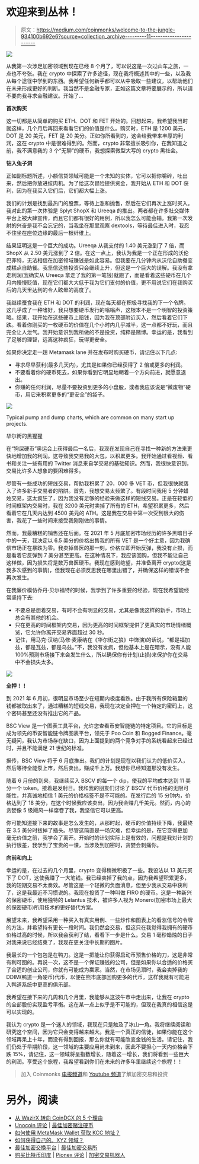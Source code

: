 # 欢迎来到丛林！

> 原文：<https://medium.com/coinmonks/welcome-to-the-jungle-934100b692e6?source=collection_archive---------11----------------------->

![](img/d2444a11d63ec665b77c030f5ee457ca.png)

从我第一次涉足加密领域到现在已经 8 个月了，可以说这是一次过山车之旅，一点也不夸张。我在 crypto 中探索了许多途径，现在我将概述其中的一些，以及我从每个途径中学到的东西。我希望任何新手都可以从中吸取一些建议，以帮助他们在未来形成更好的判断。我当然不是金融专家，正如这篇文章将要展示的，所以请不要向我寻求金融建议。开始了…

**首次购买**

这一切都是从简单的购买 ETH、DOT 和 FET 开始的。回想起来，我希望我当时就这样，几个月后再回来看看它们的价值是什么。购买时，ETH 是 1200 美元，DOT 是 20 美元，FET 是 20 美分。正如你所看到的，这会给我带来丰厚的利润，这在 crypto 中是很难得到的。然而，crypto 非常擅长吸引你，在我知道之前，我不满意我的 3 个“无聊”的硬币，我想探索微型大写的 crypto 黑社会。

**钻入兔子洞**

正如副标题所述，小额信贷领域可能是一个未知的实体，它可以把你嚼碎，吐出来，然后把你放进绞肉机。为了给这次冒险提供资金，我开始从 ETH 和 DOT 获利，因为在我买入它们后，它们都大幅上涨。

我们的计划是找到最热门的股票，等待上涨和抛售，然后在它们再次上涨时买入。我对此的第一次体验是 Splyt ShopX 和 Ureeqa 的推出。两者都在许多社交媒体平台上被大肆宣传，而且它们都有很好的用例，所以我怎么可能会输。我第一次发射的兴奋是我不会忘记的，当我坐在那里观察 dextools，等待最佳进入时，我忍不住坐在座位边缘的最后一根纤维上。

结果证明这是一个巨大的成功。Ureeqa 从我支付的 1.40 美元涨到了 7 倍，而 ShopX 从 2.50 美元涨到了 2 倍。在这一点上，我认为我是一个正在形成的沃伦巴菲特，无法相信在加密领域赚钱是如此容易。但我要在几分钟内从沃伦自助餐变成糕点自助餐。我坚信这些投资只会继续上升，但这是一个巨大的误解。我没有拿走利润(我确实从 Ureeqa 拿走了我的第一笔钱)就跑了，而是看着这些硬币在几个月内慢慢贬值，现在它们都大大低于我为它们支付的价值，更不用说它们在我购买后的几天里达到的令人眩晕的高度了。

我继续蚕食我在 ETH 和 DOT 的利润，现在每天都在积极寻找我的下一个令牌。这几乎成了一种嗜好，我只想要硬币发行的嗡嗡声，这根本不是一个明智的投资策略。结果，我开始在这些硬币上赔钱，因为我在顶部附近买入，然后看着它们下跌。看着你刚买的一枚硬币的价值在几个小时内几乎减半，这一点都不好玩，而且完全让人泄气。我开始意识到我所做的不是投资，纯粹是赌博。幸运的是，我看到了足够的理智，远离这种疯狂，玩得更安全。

如果你决定走一趟 Metamask lane 并在发布时购买硬币，请记住以下几点:

*   寻求尽早获利(最多几天内)，尤其是如果你已经获得了 2 倍或更多的利润。
*   不要看着你的硬币死去，如果你看到它明显地朝着一个方向前进，就愿意退出。
*   你赚的任何利润，尽量不要投资到更多的小盘股，或者我应该说是“微废物”硬币，用它来积累更多的“更安全”的袋子。

![](img/dd66a07101eaf6c362b0b9b08395b9ae.png)

Typical pump and dump charts, which are common on many start up projects.

华尔街的黑猩猩

在“狗屎硬币”奥运会上获得最后一名后，我现在发现自己在寻找一种新的方法来更快地增加我的利润。这导致我交易我的大包，以积累更多。我开始通过看视频、看书和关注一些有用的 Twitter 消息来自学交易的基础知识。然而，我很快意识到，交易比许多人想象的要困难得多。

尽管有一些成功的短线交易，帮助我积累了 20，000 多 VET 币，但我很快就落入了许多新手交易者的陷阱。首先，我想交易太频繁了。有段时间我用 5 分钟蜡烛交易，这太疯狂了，因为我没有足够的经验来做这样的短线交易。正是在较低的时间框架内交易时，我在 3200 美元时卖掉了所有的 ETH，希望积累更多，然后看着它在几天内达到 4500 美元的 ATH。这是我在交易中第一次受到很大的伤害，我花了一些时间来接受我刚刚做的事情。

然而，我最糟糕的销售还在后面。在 2021 年 5 月底加密市场经历的许多黑暗日子中的一天，我决定以 6.5 美分的价格出售我的所有 VET 是一个好主意，因为我确信市场正在暴跌为零。我卖掉兽医的那一刻，价格立即开始反弹，我没有止损，而是看着它反弹到 7 美分甚至更高。在这种情况下，我应该回购，但我不能让自己这样做，因为损失将是数万兽医硬币。我现在感到绝望，并准备离开 crypto(这是我多次感到的事情)，但我现在必须反思我在哪里出错了，并确保这样的错误不会再次发生。

在我廉价模仿乔丹·贝尔福特的时候，我学到了许多重要的经验，现在我希望能经常坚持下去:

*   不要总是想着交易，有时不会有明显的交易，尤其是像我这样的新手，市场上总会有其他的机会。
*   只在更高的时间框架内交易，因为更高的时间框架提供了更真实的市场情绪概览，它允许你离开交易界面超过 30 秒。
*   记住，用马克·汉纳(马修·麦康纳在《华尔街之狼》中饰演)的话说，“都是福加兹，都是瓦兹，都是乌兹。”不，我没有发疯，但他基本上是在暗示，没有人能 100%预测市场接下来会发生什么，所以确保你有计划(止损)来保护你在交易中不会损失太多。

![](img/ad4dfb9635b8f2ec7eb3abdf8c84bc14.png)

**全押！！**

到 2021 年 6 月初，很明显市场至少在短期内极度看跌。由于我所有保险箱里的钱都被取出来了，通过糟糕的短线交易，我现在决定全押在一个特定的密码上，这个密码甚至还没有推出它的产品。

BSC View 是一个图表工具平台，允许您查看币安智能链的特定项目。它的目标是成为领先的币安智能链令牌图表平台，领先于 Poo Coin 和 Bogged Finance。毫无疑问，我认为市场存在缺口，因为上面提到的两个竞争对手的系统看起来已经过时，并且不能满足 21 世纪的标准。

据传，BSC View 将于 6 月底推出。我们的计划是现在以我们认为的低价买入，然后等待全能泵上市，然后卖出，赚成千上万。我想你已经知道那没有发生。

随着 6 月份的到来，我继续买入 BSCV 的每一个 dip，使我的平均成本达到 11 美分一个 token。接着是发射日。我和我的朋友们讨论了 BSCV 代币价格的无限可能性，并真诚地相信 1 美元的价格标签不是不可能的。在发行后的 15 分钟内，价格达到了 18 美分，在这个时候我应该卖出，因为我会赚几千美元。然而，内心的贪婪像 5 级飓风一样席卷了我，我坚信它可以更高。

你可能知道接下来的故事是怎么发生的，从那时起，硬币的价值持续下降，我最终在 3.5 美分时拔掉了插头。尽管这简直是一场灾难，但幸运的是，在它变得更加毫无价值之前，我学会了离开。开始时的计划实际上是有效的，问题是我对计划的执行很差，我学到了宝贵的一课，当涉及到加密时，贪婪会刺痛你。

**向前和向上**

幸运的是，在过去的几个月里，crypto 变得稍微积极了一些。我设法以 13 美元买下了 DOT，这使我赚了一大笔钱。我已经卖掉了我的点，因为我希望积累更多，我的短期交易不太奏效。尽管这是一个轻微的负面消息，但至少我从交易中获利了，这是我最近不习惯说的。我现在投资了一种叫做 FIRO 的硬币。这是一种新兴的保密硬币，使用独特的 Lelantus 技术，被许多人视为 Monero(加密市场上最大的保密硬币)所用技术的更好替代方案。

展望未来，我希望采用一种买入有真实用例、一些炒作和图表上的看涨信号的令牌的方法，并希望持有更长一段时间。我仍然会交易，但这只在我觉得我拥有的硬币价格过高的时候，所以我会获利了结，看看下一步是什么。交易 1 毫秒蜡烛的日子对我来说已经结束了，我现在更关注中长期的图片。

我最长的一个包包是在鸭刀。这是一把能让你获得启动币预售价格的刀，这是非常有利可图的。再说一次，这不是一个保证赚钱的公司，但是如果你以合适的价格买了合适的创业公司，你就有可能成为赢家。当然，在市场见顶时，我会卖掉我的 DDIM(鸭道一角硬币)代币，以便在熊市底部回购更多的代币，这样我就有可能进入鸭道系统中更高的俱乐部。

我希望在接下来的几周和几个月里，我能够从这波牛市中走出来，让我在 crypto 的全部股份实现盈亏平衡。这在某一点上似乎是不可能的，但现在我真的相信这是可以实现的。

我认为 crypto 是一个迷人的领域，我现在只是触及了冰山一角。我将继续阅读和研究这个空间，因为它只会变得越来越大。我是一个真正的信徒，如果你能在这个领域再呆上十年，而没有得到回报，那么你就有可能改变金钱的生活。请记住，我们仍处于早期阶段，这一领域的主要应用尚未到来，因此不要担心一天内价格会下跌 15%，请记住，这一领域将呈指数增长，随着这一增长，我们将看到一些巨大的利润。享受这个旅程，我希望看到你们在未来的许多年里继续这个旅程！！

> 加入 Coinmonks [电报频道](https://t.me/coincodecap)和 [Youtube 频道](https://www.youtube.com/c/coinmonks/videos)了解加密交易和投资

# 另外，阅读

*   [从 WazirX 转向 CoinDCX 的 5 个理由](https://coincodecap.com/reasons-to-switch-from-wazirx-to-coindcx)
*   [Unocoin 评论](https://coincodecap.com/unocoin-review) | [最佳加密赌注硬币](https://coincodecap.com/best-crypto-staking-coins)
*   [如何使用 MetaMask Wallet 获取 KCC 地址？](https://coincodecap.com/kcc-address-metamask)
*   [如何获得自己的。XYZ 领域？](https://coincodecap.com/xyz-domain)
*   [最佳加密交换平台](https://coincodecap.com/best-crypto-swap-platforms) | [最佳加密交易所](https://coincodecap.com/crypto-exchange)
*   [购买比特币印度](/coinmonks/buy-bitcoin-in-india-feb50ddfef94) | [Pionex 评论](/coinmonks/pionex-review-exchange-with-crypto-trading-bot-1e459d0191ea) | [加密交易机器人](/coinmonks/crypto-trading-bot-c2ffce8acb2a)
